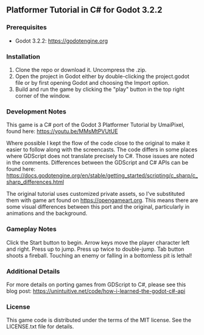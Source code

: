 ## Platformer Tutorial in C# for Godot 3.2.2

### Prerequisites
* Godot 3.2.2: https://godotengine.org

### Installation
1. Clone the repo or download it. Uncompress the .zip.
2. Open the project in Godot either by double-clicking the project.godot file or by first opening Godot and choosing the Import option.
3. Build and run the game by clicking the "play" button in the top right corner of the window.

### Development Notes
This game is a C# port of the Godot 3 Platformer Tutorial by UmaiPixel, found here: https://youtu.be/MMsMtPVUtUE

Where possible I kept the flow of the code close to the original to make it easier to follow along with the screencasts. The code differs in some places where GDScript does not translate precisely to C#. Those issues are noted in the comments. Differences between the GDScript and C# APIs can be found here: https://docs.godotengine.org/en/stable/getting_started/scripting/c_sharp/c_sharp_differences.html 

The original tutorial uses customized private assets, so I've substituted them with game art found on https://opengameart.org. This means there are some visual differences between this port and the original, particularly in animations and the background.

### Gameplay Notes
Click the Start button to begin. Arrow keys move the player character left and right. Press up to jump. Press up twice to double-jump. Tab button shoots a fireball. Touching an enemy or falling in a bottomless pit is lethal!

### Additional Details

For more details on porting games from GDScript to C#, please see this blog post: https://unintuitive.net/code/how-i-learned-the-godot-c#-api

### License
This game code is distributed under the terms of the MIT license. See the LICENSE.txt file for details.
